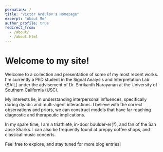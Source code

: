 ```yaml
---
permalink: /
title: "Victor Ardulov's Homepage"
excerpt: "About Me"
author_profile: true
redirect_from:
  - /about/
  - /about.html
---
```


Welcome to my site!
======

Welcome to a collection and presentation of some of my most recent works. I'm currently a PhD student in the Signal Analysis and Interpretation Lab (SAIL) under the advisement of Dr. Shrikanth Narayanan at the University of Southern California (USC).

My interests lie, in understanding interpersonal influences, specifically during dyadic and multi-agent interactions. I believe with the correct observations and priors, we can construct models that have far reaching diagnostic and therapeutic implications.

In my spare time, I am a triathlete, in-door boulder-er(?), and fan of the San Jose Sharks. I can also be frequently found at preppy coffee shops, and classical music concerts.

Feel free to explore, and stay tuned for more blog entries!
